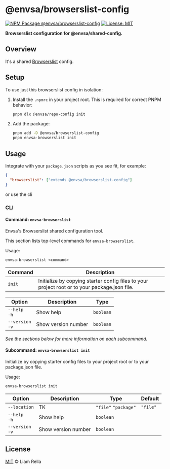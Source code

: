 <!--+ Warning: Content inside HTML comment blocks was generated by mdat and may be overwritten. +-->

<!-- title -->

# @envsa/browserslist-config

<!-- /title -->

<!-- badges -->

[![NPM Package @envsa/browserslist-config](https://img.shields.io/npm/v/@envsa/browserslist-config.svg)](https://npmjs.com/package/@envsa/browserslist-config)
[![License: MIT](https://img.shields.io/badge/License-MIT-yellow.svg)](https://opensource.org/licenses/MIT)

<!-- /badges -->

<!-- description -->

**Browserslist configuration for @envsa/shared-config.**

<!-- /description -->

## Overview

It's a shared [Browserslist](https://browsersl.ist) config.

<!-- recommendation -->

## Setup

To use just this browserslist config in isolation:

1. Install the `.npmrc` in your project root. This is required for correct PNPM behavior:

   ```sh
   pnpm dlx @envsa/repo-config init
   ```

2. Add the package:

   ```sh
   pnpm add -D @envsa/browserslist-config
   pnpm envsa-browserslist init
   ```

## Usage

Integrate with your `package.json` scripts as you see fit, for example:

```json
{
  "browserslist": ["extends @envsa/browserslist-config"]
}
```

or use the cli

### CLI

<!-- cli-help -->

#### Command: `envsa-browserslist`

Envsa's Browserslist shared configuration tool.

This section lists top-level commands for `envsa-browserslist`.

Usage:

```txt
envsa-browserslist <command>
```

| Command | Description                                                                                   |
| ------- | --------------------------------------------------------------------------------------------- |
| `init`  | Initialize by copying starter config files to your project root or to your package.json file. |

| Option              | Description         | Type      |
| ------------------- | ------------------- | --------- |
| `--help`<br>`-h`    | Show help           | `boolean` |
| `--version`<br>`-v` | Show version number | `boolean` |

_See the sections below for more information on each subcommand._

#### Subcommand: `envsa-browserslist init`

Initialize by copying starter config files to your project root or to your package.json file.

Usage:

```txt
envsa-browserslist init
```

| Option              | Description         | Type                 | Default  |
| ------------------- | ------------------- | -------------------- | -------- |
| `--location`        | TK                  | `"file"` `"package"` | `"file"` |
| `--help`<br>`-h`    | Show help           | `boolean`            |          |
| `--version`<br>`-v` | Show version number | `boolean`            |          |

<!-- /cli-help -->

<!-- license -->

## License

[MIT](license.txt) © Liam Rella

<!-- /license -->
